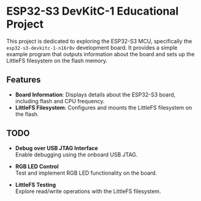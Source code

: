# ESP32-S3 DevKitC-1 Educational Project

This project is dedicated to exploring the ESP32-S3 MCU, specifically the `esp32-s3-devkitc-1-n16r8v` development board. It provides a simple example program that outputs information about the board and sets up the LittleFS filesystem on the flash memory.

## Features

- **Board Information**: Displays details about the ESP32-S3 board, including flash and CPU frequency.
- **LittleFS Filesystem**: Configures and mounts the LittleFS filesystem on the flash.

## TODO

- **Debug over USB JTAG Interface**  
  Enable debugging using the onboard USB JTAG.

- **RGB LED Control**  
  Test and implement RGB LED functionality on the board.

- **LittleFS Testing**  
  Explore read/write operations with the LittleFS filesystem.
